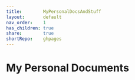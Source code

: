 ```yaml
---  
title:        MyPersonalDocsAndStuff  
layout:       default  
nav_order:    1  
has_children: true  
share:        true  
shortRepo:    ghpages  
---  
```

  
# My Personal Documents